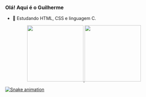 ### Olá! Aqui é o Guilherme

- 🌱 Estudando HTML, CSS e linguagem C.

<div align="center">
  <a href="https://github.com/Guilhermefls">
  <img height="180em" src="https://github-readme-stats.vercel.app/api?username=Guilhermefls&show_icons=true&theme=algolia&include_all_commits=true&count_private=true"/>
  <img height="180em" src="https://github-readme-stats.vercel.app/api/top-langs/?username=Guilhermefls&layout=compact&langs_count=7&theme=algolia"/>
</div>

  ![Snake animation](https://github.com/rafaballerini/Guilhermefls/blob/output/github-contribution-grid-snake.svg)
